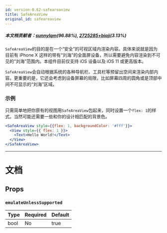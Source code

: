 ```yaml
---
id: version-0.62-safeareaview
title: SafeAreaView
original_id: safeareaview
---
```


##### 本文档贡献者：[sunnylqm](https://github.com/search?q=sunnylqm%40qq.com+in%3Aemail&type=Users)(96.88%), [2725285+biaji](https://github.com/search?q=2725285%2Bbiaji%40users.noreply.github.com+in%3Aemail&type=Users)(3.13%)

`SafeAreaView`的目的是在一个“安全”的可视区域内渲染内容。具体来说就是因为目前有 iPhone X 这样的带有“刘海”的全面屏设备，所以需要避免内容渲染到不可见的“刘海”范围内。本组件目前仅支持 iOS 设备以及 iOS 11 或更高版本。

`SafeAreaView`会自动根据系统的各种导航栏、工具栏等预留出空间来渲染内部内容。更重要的是，它还会考虑到设备屏幕的局限，比如屏幕四周的圆角或是顶部中间不可显示的“刘海”区域。

### 示例

只需简单地把你原有的视图用`SafeAreaView`包起来，同时设置一个`flex: 1`的样式。当然可能还需要一些和你的设计相匹配的背景色。

```jsx
<SafeAreaView style={{flex: 1, backgroundColor: '#fff'}}>
  <View style={{ flex: 1 }}>
    <Text>Hello World!</Text>
  </View>
</SafeAreaView>
```

---

# 文档

## Props

### `emulateUnlessSupported`

| Type | Required | Default |
| ---- | -------- | ------- |
| bool | No       | true    |